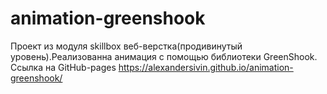 # animation-greenshook
Проект из модуля skillbox веб-верстка(продивинутый уровень).Реализованна анимация с помощью библиотеки GreenShook.
Ссылка на GitHub-pages https://alexandersivin.github.io/animation-greenshook/

